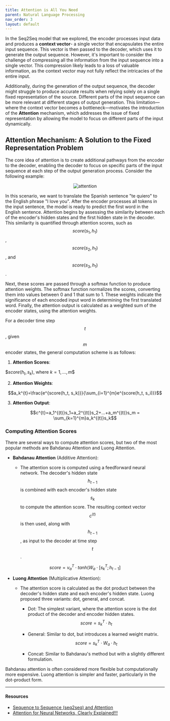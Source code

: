 ```yaml
---
title: Attention is All You Need
parent: Natural Language Processing
nav_order: 3
layout: default
---
```


In the Seq2Seq model that we explored, the encoder processes input data and produces a **context vector**- a single vector that encapsulates the entire input sequence. This vector is then passed to the decoder, which uses it to generate the output sequence. However, it's important to consider the challenge of compressing all the information from the input sequence into a single vector. This compression likely leads to a loss of valuable information, as the context vector may not fully reflect the intricacies of the entire input.

Additionally, during the generation of the output sequence, the decoder might struggle to produce accurate results when relying solely on a single fixed representation of the source. Different parts of the input sequence can be more relevant at different stages of output generation. This limitation—where the context vector becomes a bottleneck—motivates the introduction of the **Attention** mechanism, which addresses the issue of fixed representation by allowing the model to focus on different parts of the input dynamically.

## Attention Mechanism: A Solution to the Fixed Representation Problem

The core idea of attention is to create additional pathways from the encoder to the decoder, enabling the decoder to focus on specific parts of the input sequence at each step of the output generation process. Consider the following example:

<p align="center">
  <img src="https://github.com/user-attachments/assets/99a662df-07f7-46bc-b9db-cec623412a52" title="attention">
</p>

In this scenario, we want to translate the Spanish sentence "te quiero" to the English phrase "I love you". After the encoder processes all tokens in the input sentence, the model is ready to predict the first word in the English sentence. Attention begins by assessing the similarity between each of the encoder's hidden states and the first hidden state in the decoder. This similarity is quantified through attention scores, such as $$score(s_1, h_1)$$, $$score(s_2, h_1)$$, and $$score(s_3, h_1)$$. 

Next, these scores are passed through a softmax function to produce attention weights. The softmax function normalizes the scores, converting them into values between 0 and 1 that sum to 1. These weights indicate the significance of each encoded input word in determining the first translated word. Finally, the attention output is calculated as a weighted sum of the encoder states, using the attention weights.

For a decoder time step $$t$$, given $$m$$ encoder states, the general computation scheme is as follows: 

1. **Attention Scores**:

$$score(h_t, s_k)$, where $k=1,...,m$$

2. **Attention Weights**:

$$a_k^{t}=\frac{e^{score(h_t, s_k)}}{\sum_{i=1}^{m}e^{score(h_t, s_i)}}$$

3. **Attention Output**:

$$c^{t}=a_1^{(t)}s_1+a_2^{(t)}s_2+...+a_m^{(t)}s_m = \sum_{k=1}^{m}a_k^{(t)}s_k$$

### Computing Attention Scores

There are several ways to compute attention scores, but two of the most popular methods are Bahdanau Attention and Luong Attention.

- **Bahdanau Attention** (Additive Attention):

  - The attention score is computed using a feedforward neural network. The decoder's hidden state $$h_{t-1}$$ is combined with each encoder's hidden state $$s_k$$ to compute the attention score. The resulting context vector $$c^{(t)}$$ is then used, along with $$h_{t-1}$$, as input to the decoder at time step $$t$$.
    
$$ score = v_a^T \cdot tanh (W_a \cdot [s_k^T; h_{t-1}] $$
    
- **Luong Attention** (Multiplicative Attention):
  
  - The attention score is calculated as the dot product between the decoder's hidden state and each encoder's hidden state. Luong proposed three variants: dot, general, and concat.
    
    - Dot: The simplest variant, where the attention score is the dot product of the decoder and encoder hidden states. $$score = s_k^T \cdot h_t$$

    - General: Similar to dot, but introduces a learned weight matrix. $$score = s_k^T \cdot W_a \cdot h_t$$

    - Concat: Similar to Bahdanau's method but with a slightly different formulation.

Bahdanau attention is often considered more flexible but computationally more expensive. Luong attention is simpler and faster, particularly in the dot-product form.

---
#### Resources
- [Sequence to Sequence (seq2seq) and Attention](https://lena-voita.github.io/nlp_course/seq2seq_and_attention.html#attention_intro)
- [Attention for Neural Networks, Clearly Explained!!!](https://www.youtube.com/watch?v=PSs6nxngL6k&list=PLblh5JKOoLUIxGDQs4LFFD--41Vzf-ME1&index=19)
